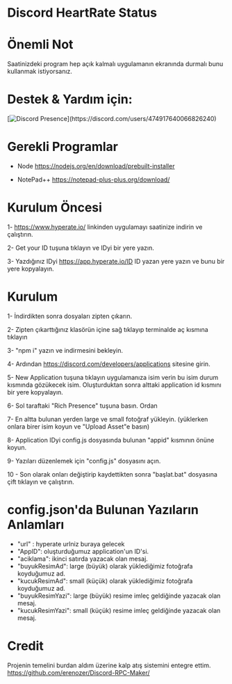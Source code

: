 # Discord HeartRate Status

# Önemli Not
Saatinizdeki program hep açık kalmalı uygulamanın ekranında durmalı bunu kullanmak istiyorsanız.

# Destek & Yardım için:
 [![Discord Presence](https://lanyard-profile-readme.vercel.app/api/474917640066826240?theme=light&bg=809ecf&animated=false&hideDiscrim=true&borderRadius=30px&idleMessage=Probably%20doing%20something%20else...)](https://discord.com/users/474917640066826240)

# Gerekli Programlar
- Node
https://nodejs.org/en/download/prebuilt-installer

- NotePad++
https://notepad-plus-plus.org/download/

# Kurulum Öncesi
1- https://www.hyperate.io/ linkinden uygulamayı saatinize indirin ve çalıştırın.

2- Get your ID tuşuna tıklayın ve IDyi bir yere yazın.

3- Yazdığınız IDyi https://app.hyperate.io/ID ID yazan yere yazın ve bunu bir yere kopyalayın.

# Kurulum
1- İndirdikten sonra dosyaları zipten çıkarın.

2- Zipten çıkarttığınız klasörün içine sağ tıklayıp terminalde aç kısmına tıklayın

3- "npm i" yazın ve indirmesini bekleyin.

4- Ardından https://discord.com/developers/applications sitesine girin.

5- New Application tuşuna tıklayın uygulamanıza isim verin bu isim durum kısmında gözükecek isim. Oluşturduktan sonra alttaki application id kısmını bir yere kopyalayın.

6- Sol taraftaki "Rich Presence" tuşuna basın. Ordan 

7- En altta bulunan yerden large ve small fotoğraf yükleyin. (yüklerken onlara birer isim koyun ve "Upload Asset"e basın)

8- Application IDyi config.js dosyasında bulunan "appid" kısmının önüne koyun.

9- Yazıları düzenlemek için "config.js" dosyasını açın.

10 - Son olarak onları değiştirip kaydettikten sonra "başlat.bat" dosyasına çift tıklayın ve çalıştırın.

# config.json'da Bulunan Yazıların Anlamları
- "url" : hyperate urlniz buraya gelecek
- "AppID": oluşturduğumuz application'un ID'si.
 - "aciklama": ikinci satırda yazacak olan mesaj.
 - "buyukResimAd": large (büyük) olarak yüklediğimiz fotoğrafa koyduğumuz ad.
 - "kucukResimAd": small (küçük) olarak yüklediğimiz fotoğrafa koyduğumuz ad.
 - "buyukResimYazi": large (büyük) resime imleç geldiğinde yazacak olan mesaj.
 - "kucukResimYazi": small (küçük) resime imleç geldiğinde yazacak olan mesaj.


 # Credit

Projenin temelini burdan aldım üzerine kalp atış sistemini entegre ettim.
https://github.com/erenozer/Discord-RPC-Maker/
